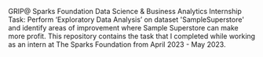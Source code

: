 GRIP@ Sparks Foundation Data Science & Business Analytics Internship
Task: Perform ‘Exploratory Data Analysis’ on dataset 'SampleSuperstore' and identify areas of improvement where Sample Superstore can make more profit.
This repository contains the task that I completed while working as an intern at The Sparks Foundation from April 2023 - May 2023.

